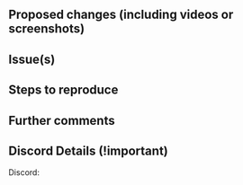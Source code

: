 <!-- This is a pull request template, you do not need to uncomment or remove the comments, they won't show up in the PR text. -->

<!-- Your Pull Request name should start with one of the following tags
  new: For new features
  improve: For an improvement (performance or little improvements) in existing features
  fix: For bug fixes that affect the end-user
  break: For pull requests including breaking changes
  chore: For small tasks
  doc: For documentation
  design: For design/UX improvement
-->

<!-- Checklist!!! If you're unsure about any of them, don't hesitate to ask. We're here to help! This is simply a reminder of what we are going to look for before merging your code.
  - I have read the Contributing Guide - https://github.com/irffanasiff/Superteam-Reputation/tree/prod/.github/CONTRIBUTING.md doc
  - I have added necessary documentation (if applicable)
-->

## Proposed changes (including videos or screenshots)

<!-- CHANGELOG -->
<!--
  Describe the big picture of your changes here to communicate to the maintainers why we should accept this pull request.
  If it fixes a bug or resolves a feature request, be sure to link to that issue below.
  This description will appear in the release notes if we accept the contribution.
-->

<!-- END CHANGELOG -->

## Issue(s)

<!-- Link the issues being closed by or related to this PR. For example, you can use #594 if this PR closes issue number 594 -->

## Steps to reproduce

<!-- Mention how you would reproduce the bug if not mentioned on the issue page already. Also mention which screens are going to have the changes if applicable -->

## Further comments

<!-- If this is a relatively large or complex change, kick off the discussion by explaining why you chose the solution you did and what alternatives you considered, etc... -->

## Discord Details (!important)

<!-- In order to allocate you the xp, you will have to provide your full discord username eg Discord:irffan#2419 -->
Discord:
